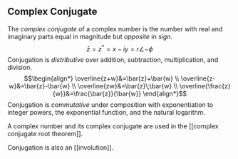 ## Complex Conjugate
The *complex conjugate* of a complex number is the number with real and imaginary parts equal in magnitude but *opposite* in *sign*.
$$\bar{z}=z^*=x-iy=r\angle{-\phi}$$
Conjugation is *distributive* over addition, subtraction, multiplication, and division.
$$\begin{align*} \overline{z+w}&=\bar{z}+\bar{w} \\
\overline{z-w}&=\bar{z}-\bar{w} \\
\overline{zw}&=\bar{z}\;\bar{w} \\
\overline{\frac{z}{w}}&=\frac{\bar{z}}{\bar{w}}
\end{align*}$$
Conjugation is *commutative* under composition with exponentiation to integer powers, the exponential function, and the natural logarithm.

A complex number and its complex conjugate are used in the [[complex conjugate root theorem]].

Conjugation is also an [[involution]].